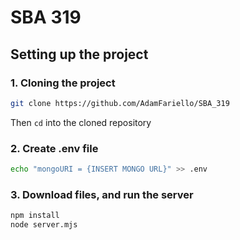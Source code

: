 # SBA 319

## Setting up the project
### 1. Cloning the project
```bash
git clone https://github.com/AdamFariello/SBA_319
```
Then <code>cd</code> into the cloned repository

### 2. Create .env file
```bash
echo "mongoURI = {INSERT MONGO URL}" >> .env
```

### 3. Download files, and run the server
```bash
npm install
node server.mjs
```